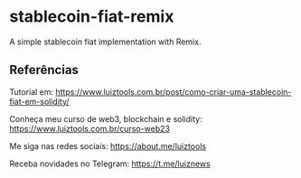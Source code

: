 # stablecoin-fiat-remix

A simple stablecoin fiat implementation with Remix.

## Referências

Tutorial em: https://www.luiztools.com.br/post/como-criar-uma-stablecoin-fiat-em-solidity/

Conheça meu curso de web3, blockchain e solidity: https://www.luiztools.com.br/curso-web23

Me siga nas redes sociais: https://about.me/luiztools

Receba novidades no Telegram: https://t.me/luiznews